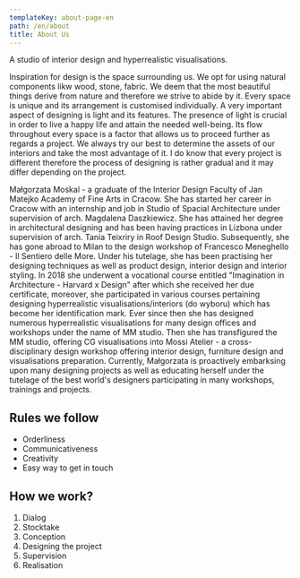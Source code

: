 ```yaml
---
templateKey: about-page-en
path: /en/about
title: About Us
---
```

A studio of interior design and hyperrealistic visualisations.

Inspiration for design is the space surrounding us. We opt for using natural components likw wood, stone, fabric. We deem that the most beautiful things derive from nature and therefore we strive to abide by it. Every space is unique and its arrangement is customised individually. A very important aspect of designing is light and its features. The presence of light is crucial in order to live a happy life and attain the needed well-being. Its flow throughout every space is a factor that allows us to proceed further as regards a project. We always try our best to determine the assets of our interiors and take the most advantage of it. I do know that every project is different therefore the process of designing is rather gradual and it may differ depending on the project.

Małgorzata Moskal - a graduate of the Interior Design Faculty of Jan Matejko Academy of Fine Arts in Cracow. She has started her career in Cracow with an internship and job in Studio of Spacial Architecture under supervision of arch. Magdalena Daszkiewicz. She has attained her degree in architectural designing and has been having practices in Lizbona under supervision of arch. Tania Teixriry in Roof Design Studio. Subsequently, she has gone abroad to Milan to the design workshop of Francesco Meneghello - Il Sentiero delle More. Under his tutelage, she has been practising her designing techniques as well as product design, interior design and interior styling. In 2018 she underwent a vocational course entitled "Imagination in Architecture - Harvard x Design" after which she received her due certificate, moreover, she participated in various courses pertaining designing hyperrealistic visualisations/interiors (do wyboru) which has become her identification mark. Ever since then she has designed numerous hyperrealistic visualisations for many design offices and workshops under the name of MM studio. Then she has transfigured the MM studio, offering CG visualisations into Mossi Atelier - a cross-disciplinary design workshop offering interior design, furniture design and visualisations preparation. Currently, Małgorzata is proactively embarksing upon many designing projects as well as educating herself under the tutelage of the best world's designers participating in many workshops, trainings and projects.

## Rules we follow
* Orderliness
* Communicativeness
* Creativity
* Easy way to get in touch

## How we work?
1. Dialog
1. Stocktake
1. Conception
1. Designing the project
1. Supervision
1. Realisation